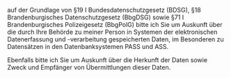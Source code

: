 auf der Grundlage von §19 I Bundesdatenschutzgesetz (BDSG),
§18 Brandenburgisches Datenschutzgesetz (BbgDSG) sowie
§71 I Brandenburgisches Polizeigesetz (BbgPolG) bitte ich Sie um Auskunft über
die durch Ihre Behörde zu meiner Person in Systemen der elektronischen
Datenerfassung und -verarbeitung gespeicherten Daten, im Besonderen zu Datensätzen
in den Datenbanksystemen PASS und ASS.

Ebenfalls bitte ich Sie um Auskunft über die Herkunft der Daten sowie Zweck und
Empfänger von Übermittlungen dieser Daten.
